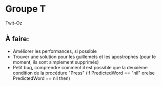 # Groupe T
Twit-Oz

## À faire:
* Améliorer les performances, si possible
* Trouver une solution pour les guillemets et les apostrophes (pour le moment, ils sont simplement supprimés)
* Petit bug, comprendre comment il est possible que la deuxième condition de la procédure "Press" (if PredictedWord == "nil" orelse PredictedWord == nil then)